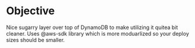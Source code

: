 # Objective

Nice sugarry layer over top of DynamoDB to make utilizing it quitea bit cleaner. Uses @aws-sdk library which is more moduarlized so your deploy sizes should be smaller.

# 

